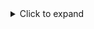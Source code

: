 <details>
  <summary>Click to expand</summary>
  
  Here is the content inside the dropdown.

  - Item 1
  - Item 2
  - Item 3

</details>
